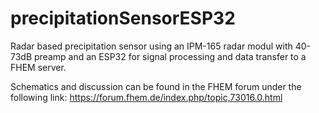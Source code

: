 # precipitationSensorESP32
Radar based precipitation sensor using an IPM-165 radar modul with 40-73dB preamp and an ESP32 for signal processing and data transfer to a FHEM server.

Schematics and discussion can be found in the FHEM forum under the following link:
https://forum.fhem.de/index.php/topic,73016.0.html
